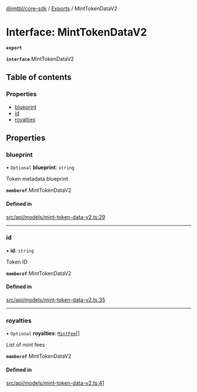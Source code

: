 [@imtbl/core-sdk](../README.md) / [Exports](../modules.md) / MintTokenDataV2

# Interface: MintTokenDataV2

**`export`** 

**`interface`** MintTokenDataV2

## Table of contents

### Properties

- [blueprint](MintTokenDataV2.md#blueprint)
- [id](MintTokenDataV2.md#id)
- [royalties](MintTokenDataV2.md#royalties)

## Properties

### blueprint

• `Optional` **blueprint**: `string`

Token metadata blueprint

**`memberof`** MintTokenDataV2

#### Defined in

[src/api/models/mint-token-data-v2.ts:29](https://github.com/immutable/imx-core-sdk/blob/7204457/src/api/models/mint-token-data-v2.ts#L29)

___

### id

• **id**: `string`

Token ID

**`memberof`** MintTokenDataV2

#### Defined in

[src/api/models/mint-token-data-v2.ts:35](https://github.com/immutable/imx-core-sdk/blob/7204457/src/api/models/mint-token-data-v2.ts#L35)

___

### royalties

• `Optional` **royalties**: [`MintFee`](MintFee.md)[]

List of mint fees

**`memberof`** MintTokenDataV2

#### Defined in

[src/api/models/mint-token-data-v2.ts:41](https://github.com/immutable/imx-core-sdk/blob/7204457/src/api/models/mint-token-data-v2.ts#L41)
